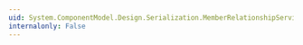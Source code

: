 ```yaml
---
uid: System.ComponentModel.Design.Serialization.MemberRelationshipService.SetRelationship(System.ComponentModel.Design.Serialization.MemberRelationship,System.ComponentModel.Design.Serialization.MemberRelationship)
internalonly: False
---
```

